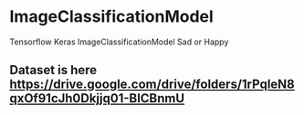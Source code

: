 # ImageClassificationModel
Tensorflow Keras ImageClassificationModel Sad or Happy

## Dataset is here https://drive.google.com/drive/folders/1rPqleN8qxOf91cJh0Dkjjq01-BICBnmU

